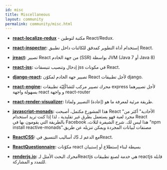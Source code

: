 ```yaml
---
id: misc
title: Miscellaneous
layout: community
permalink: community/misc.html
---
```


* **[react-localize-redux](https://github.com/ryandrewjohnson/react-localize-redux)** - مكتبة لتوطين React/Redux.

* **[react-inspector](https://github.com/xyc/react-inspector):** إستخدام أداة التطوير كمدقق للكائنات داخل تطبيق React.
* **[jreact](https://github.com/KnisterPeter/jreact):** تصيير React من جهة الخادم (SSR) بواسطة JVM (Java 7 أو Java 8)
* **[react-jss](https://github.com/cssinjs/jss/tree/master/packages/react-jss):** إدخال وتنصيب تنيسقات jss في مكونات  React.
* **[django-react](https://github.com/markfinger/django-react):** تصيير جهة الخادم لمكوّن  React لأجل تطبيقات django.
* **[react-engine](https://github.com/paypal/react-engine):** محرك تصيير مركب لتَشاكُلِيّة تطبيقات express لأجل تصييرهما بسهولة واجهة react و واجهة react-router
* **[react-render-visualizer](https://github.com/redsunsoft/react-render-visualizer):** طريقة مرئية لمعرفة ما هو (إعادة) التصيير ولماذا.
* **[javascript-monads](https://github.com/dschalk/javascript-monads):** هذا المشورع مكتمل، أصبحت React "الأحادية" أكثر من مجرد لعبة فهو يستعمل بطرق غير تقليدية ، لذا إذا كنت تريد استخدام React بالطريقة التي يقومون بها في Facebook ،هذا ليس لك. شرح الشيفرة لثلاث  "npm install reactive-monads".مصنفات لبيانات المجردة ويمكن تنزيله عن طريق
* **[ReactCSS](http://reactcss.com/):** أساليب التنسيق في JS مع الدعم لـReact.
* **[ReactQuestionnaire](https://github.com/kouryuu/react-questionnaire):** مكوّنات react بسيطة لبناء إستطلاع أو إستبيان
* **[renderjs.io](https://renderjs.io/):** محرك البحث الأمثل لـReactjs هي خدمة لصنع تطبيقات reactjs قابلة للتمدد و المشاركة.
